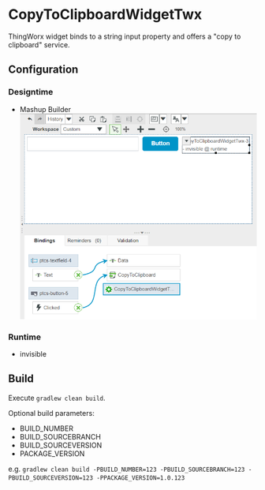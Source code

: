 # CopyToClipboardWidgetTwx

ThingWorx widget binds to a string input property and offers a "copy to clipboard" service.

## Configuration
### Designtime
- Mashup  Builder
![Alt text](/readme/copyToClipboardWidgetTwx_builder.PNG?raw=true "Mashup Builder")

### Runtime
- invisible

## Build

Execute `gradlew clean build`.

Optional build parameters:
* BUILD_NUMBER
* BUILD_SOURCEBRANCH
* BUILD_SOURCEVERSION
* PACKAGE_VERSION

e.g. `gradlew clean build -PBUILD_NUMBER=123 -PBUILD_SOURCEBRANCH=123 -PBUILD_SOURCEVERSION=123 -PPACKAGE_VERSION=1.0.123`